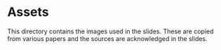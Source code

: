 # Assets

This directory contains the images used in the slides. 
These are copied from various papers 
and the sources are acknowledged in the slides.

